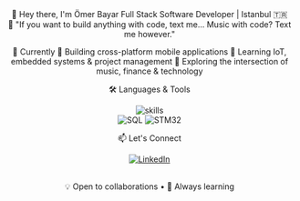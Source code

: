 <div align="center">
👋 Hey there, I'm Ömer Bayar
Full Stack Software Developer | Istanbul 🇹🇷
<br>
💬
"If you want to build anything with code, text me...
Music with code? Text me however."
<br>

🎯 Currently
📱 Building cross-platform mobile applications
🔧 Learning IoT, embedded systems & project management
🎵 Exploring the intersection of music, finance & technology

🛠️ Languages & Tools
<p align="center">
  <img src="https://skillicons.dev/icons?i=python,dart,c,flutter,git,linux,vscode,xcode" alt="skills" />
  <br>
  <img src="https://img.shields.io/badge/-SQL-336791?style=flat&logo=postgresql&logoColor=white" alt="SQL" />
  <img src="https://img.shields.io/badge/-STM32-03234B?style=flat&logo=stmicroelectronics&logoColor=white" alt="STM32" />
</p>

📫 Let's Connect
<p align="center">
  <a href="https://linkedin.com/in/omerbayar34">
    <img src="https://img.shields.io/badge/LinkedIn-0A66C2?style=flat&logo=linkedin&logoColor=white" alt="LinkedIn" />
  </a>
</p>
<br>
💡 Open to collaborations • 🚀 Always learning
</div>
